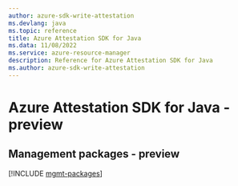 ```yaml
---
author: azure-sdk-write-attestation
ms.devlang: java
ms.topic: reference
title: Azure Attestation SDK for Java
ms.data: 11/08/2022
ms.service: azure-resource-manager
description: Reference for Azure Attestation SDK for Java
ms.author: azure-sdk-write-attestation
---
```

# Azure Attestation SDK for Java - preview

## Management packages - preview
[!INCLUDE [mgmt-packages](attestation-mgmt-index.md)]